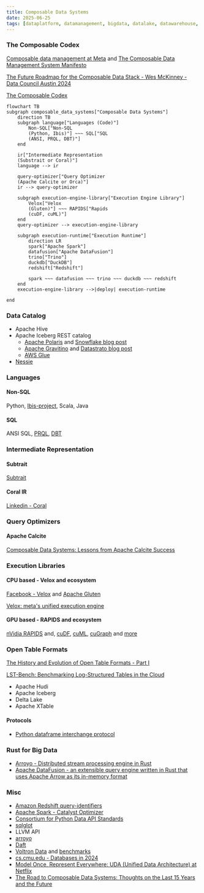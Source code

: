 ```yaml
---
title: Composable Data Systems
date: 2025-06-25
tags: [dataplatform, datamanagement, bigdata, datalake, datawarehouse, lakehouse, olap]
---
```


### The Composable Codex

[Composable data management at Meta](https://engineering.fb.com/2024/05/22/data-infrastructure/composable-data-management-at-meta/) and [The Composable Data Management System Manifesto](https://www.vldb.org/pvldb/vol16/p2679-pedreira.pdf)

[The Future Roadmap for the Composable Data Stack - Wes McKinney - Data Council Austin 2024](https://www.slideshare.net/slideshow/the-future-roadmap-for-the-composable-data-stack-wes-mckinney-data-council-austin-2024/267200570)

[The Composable Codex](https://voltrondata.com/codex)

```mermaid
flowchart TB
subgraph composable_data_systems["Composable Data Systems"]
    direction TB
    subgraph language["Languages (Code)"]
        Non-SQL["Non-SQL
        (Python, Ibis)"] ~~~ SQL["SQL
        (ANSI, PRQL, DBT)"]
    end

    ir["Intermediate Representation
    (Substrait or Coral)"]
    language --> ir

    query-optimizer["Query Optimizer
    (Apache Calcite or Orca)"]
    ir --> query-optimizer

    subgraph execution-engine-library["Execution Engine Library"]
        Velox["Velox
        (Gluten)"] ~~~ RAPIDS["Rapids
        (cuDF, cuML)"]
    end
    query-optimizer --> execution-engine-library

    subgraph execution-runtime["Execution Runtime"]
        direction LR
        spark["Apache Spark"]
        datafusion["Apache DataFusion"]
        trino["Trino"]
        duckdb["DuckDB"]
        redshift["Redshift"]

        spark ~~~ datafusion ~~~ trino ~~~ duckdb ~~~ redshift
    end
    execution-engine-library -->|deploy| execution-runtime

end
```

### Data Catalog

- Apache Hive
- Apache Iceberg REST catalog
  - [Apache Polaris](https://github.com/apache/polaris) and [Snowflake blog post](https://www.snowflake.com/en/blog/introducing-polaris-catalog/)
  - [Apache Gravitino](https://github.com/apache/gravitino) and [Datastrato blog post](https://datastrato.ai/blog/gravitino-iceberg-rest-catalog-service/)
  - [AWS Glue](https://docs.aws.amazon.com/zh_tw/glue/latest/dg/start-data-catalog.html)
- [Nessie](https://projectnessie.org/)

### Languages

#### Non-SQL

Python, [Ibis-project](https://ibis-project.org/), Scala, Java

#### SQL

ANSI SQL, [PRQL](https://prql-lang.org/), [DBT](https://www.getdbt.com/)

### Intermediate Representation

#### Subtrait

[Subtrait](https://substrait.io/)

#### Coral IR

[Linkedin - Coral](https://github.com/linkedin/coral)

### Query Optimizers

#### Apache Calcite

[Composable Data Systems: Lessons from Apache Calcite Success](https://www.querifylabs.com/blog/composable-data-systems-lessons-from-apache-calcite-success)

### Execution Libraries

#### CPU based - Velox and ecosystem

[Facebook - Velox](https://github.com/facebookincubator/velox) and [Apache Gluten](https://gluten.apache.org/)

[Velox: meta's unified execution engine](https://dl.acm.org/doi/abs/10.14778/3554821.3554829)

#### GPU based - RAPIDS and ecosystem

[nVidia RAPIDS](https://rapids.ai/) and, [cuDF](https://docs.rapids.ai/api/cudf/stable/), [cuML](https://docs.rapids.ai/api/cuml/stable/), [cuGraph](https://docs.rapids.ai/api/cugraph/stable/) and [more](https://github.com/rapidsai)

### Open Table Formats

[The History and Evolution of Open Table Formats - Part I](https://www.pracdata.io/p/the-history-and-evolution-of-open?r=23jwn)

[LST-Bench: Benchmarking Log-Structured Tables in the Cloud](https://arxiv.org/html/2305.01120v3)

- Apache Hudi
- Apache Iceberg
- Delta Lake
- Apache XTable

#### Protocols

- [Python dataframe interchange protocol](https://data-apis.org/dataframe-protocol/latest/index.html)

### Rust for Big Data

- [Arroyo - Distributed stream processing engine in Rust](https://github.com/ArroyoSystems/arroyo)
- [Apache DataFusion - an extensible query engine written in Rust that uses Apache Arrow as its in-memory format](https://datafusion.apache.org/)

### Misc

- [Amazon Redshift query-identifiers](https://aws.amazon.com/tw/about-aws/whats-new/2024/10/amazon-redshift-query-identifiers-performance-monitoring/)
- [Apache Spark - Catalyst Optimizer](https://www.databricks.com/glossary/catalyst-optimizer)
- [Consortium for Python Data API Standards](https://data-apis.org/)
- [sqlglot](https://github.com/tobymao/sqlglot)
- LLVM API
- [arroyo](https://www.arroyo.dev/)
- [Daft](https://github.com/Eventual-Inc/Daft)
- [Voltron Data](https://voltrondata.com/) and [benchmarks](https://voltrondata.com/benchmarks/)
- [cs.cmu.edu - Databases in 2024](https://www.cs.cmu.edu/~pavlo/blog/2025/01/2024-databases-retrospective.html)
- [Model Once, Represent Everywhere: UDA (Unified Data Architecture) at Netflix](https://netflixtechblog.com/uda-unified-data-architecture-6a6aee261d8d)
- [The Road to Composable Data Systems: Thoughts on the Last 15 Years and the Future](https://wesmckinney.com/blog/looking-back-15-years/)